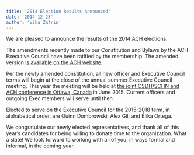 ```yaml
---
title: '2014 Election Results Announced'
date: '2014-12-23'
author: 'Vika Zafrin'
---
```

We are pleased to announce the results of the 2014 ACH elections.

The amendments recently made to our Constitution and Bylaws by the ACH Executive Council have been ratified by the membership. The amended version [is available on the ACH website](http://ach.org/about-ach/constitution/ "Constitution & Bylaws of the Association for Computers and the Humanities").

Per the newly amended constitution, all new officer and Executive Council terms will begin at the close of the annual summer Executive Council meeting. This year the meeting will be held at [the joint CSDH/SCHN and ACH conference in Ottawa, Canada](http://ach.org/2014/10/20/joint-ach-canadian-dh-conference-2015/) in <span class="__postbox-detected-content __postbox-detected-date">June 2015.</span> Current officers and outgoing Exec members will serve until then.

Elected to serve on the Executive Council for the 2015-2018 term, in alphabetical order, are Quinn Dombrowski, Alex Gil, and Élika Ortega.

We congratulate our newly elected representatives, and thank all of this year’s candidates for being willing to donate time to the organization. What a slate! We look forward to working with all of you, in ways formal and informal, in the coming year.